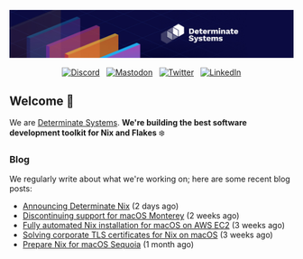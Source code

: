 <p align="center">
  <a href="https://determinate.systems" target="_blank"><img src="https://raw.githubusercontent.com/determinatesystems/.github/main/.github/banner.jpg"></a>
</p>
<p align="center">
  &nbsp;<a href="https://determinate.systems/discord" target="_blank"><img alt="Discord" src="https://img.shields.io/discord/1116012109709463613?style=for-the-badge&logo=discord&logoColor=%23ffffff&label=Discord&labelColor=%234253e8&color=%23e4e2e2"></a>&nbsp;
  &nbsp;<a href="https://hachyderm.io/@determinatesystems" target="_blank"><img alt="Mastodon" src="https://img.shields.io/badge/Mastodon-6468fa?style=for-the-badge&logo=mastodon&logoColor=%23ffffff"></a>&nbsp;
  &nbsp;<a href="https://twitter.com/DeterminateSys" target="_blank"><img alt="Twitter" src="https://img.shields.io/badge/Twitter-303030?style=for-the-badge&logo=x&logoColor=%23ffffff"></a>&nbsp;
  &nbsp;<a href="https://www.linkedin.com/company/determinate-systems" target="_blank"><img alt="LinkedIn" src="https://img.shields.io/badge/LinkedIn-1667be?style=for-the-badge&logo=linkedin&logoColor=%23ffffff"></a>&nbsp;
</p>

## Welcome 👋

We are [Determinate Systems](https://determinate.systems).
**We're building the best software development toolkit for Nix and Flakes** ❄️

### Blog 

We regularly write about what we're working on; here are some recent blog posts:


- [Announcing Determinate Nix](https://determinate.systems/posts/announcing-determinate-nix/) (2 days ago)
- [Discontinuing support for macOS Monterey](https://determinate.systems/posts/nix-installer-macos-12-monterey/) (2 weeks ago)
- [Fully automated Nix installation for macOS on AWS EC2](https://determinate.systems/posts/unattended-nix-install-macos-aws-ec2/) (3 weeks ago)
- [Solving corporate TLS certificates for Nix on macOS](https://determinate.systems/posts/zscaler-macos-and-nix-on-corporate-networks/) (3 weeks ago)
- [Prepare Nix for macOS Sequoia](https://determinate.systems/posts/nix-support-for-macos-sequoia/) (1 month ago)
